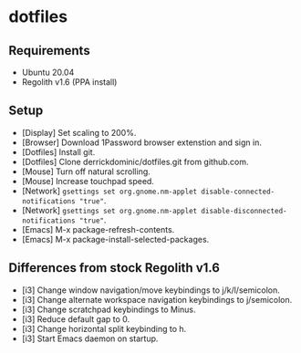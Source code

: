 # dotfiles

## Requirements
- Ubuntu 20.04
- Regolith v1.6 (PPA install)

## Setup
- [Display] Set scaling to 200%.
- [Browser] Download 1Password browser extenstion and sign in.
- [Dotfiles] Install git.
- [Dotfiles] Clone derrickdominic/dotfiles.git from github.com.
- [Mouse] Turn off natural scrolling.
- [Mouse] Increase touchpad speed.
- [Network] `gsettings set org.gnome.nm-applet disable-connected-notifications "true"`.
- [Network] `gsettings set org.gnome.nm-applet disable-disconnected-notifications "true"`.
- [Emacs] M-x package-refresh-contents.
- [Emacs] M-x package-install-selected-packages.

## Differences from stock Regolith v1.6
- [i3] Change window navigation/move keybindings to j/k/l/semicolon.
- [i3] Change alternate workspace navigation keybindings to j/semicolon.
- [i3] Change scratchpad keybindings to Minus.
- [i3] Reduce default gap to 0.
- [i3] Change horizontal split keybinding to h.
- [i3] Start Emacs daemon on startup.